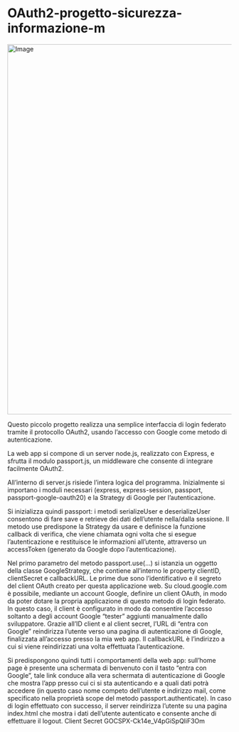 # OAuth2-progetto-sicurezza-informazione-m

<img width="1151" height="830" alt="Image" src="https://github.com/user-attachments/assets/483c02cc-7a14-452a-9d61-20ad993ce0c8" />

Questo piccolo progetto realizza una semplice interfaccia di login federato tramite il protocollo OAuth2, usando l’accesso con Google come metodo di autenticazione.

La web app si compone di un server node.js, realizzato con Express, e sfrutta il modulo passport.js, un middleware che consente di integrare facilmente OAuth2.

All’interno di server.js risiede l’intera logica del programma. Inizialmente si importano i moduli necessari (express, express-session, passport, passport-google-oauth20) e la Strategy di Google per l’autenticazione.

Si inizializza quindi passport: i metodi serializeUser e deserializeUser consentono di fare save e retrieve dei dati dell’utente nella/dalla sessione. Il metodo use predispone la Strategy da usare e definisce la funzione callback di verifica, che viene chiamata ogni volta che si esegue l’autenticazione e restituisce le informazioni all’utente, attraverso un accessToken (generato da Google dopo l’autenticazione).

Nel primo parametro del metodo passport.use(...) si istanzia un oggetto della classe GoogleStrategy, che contiene all’interno le property clientID, clientSecret e callbackURL. Le prime due sono l’identificativo e il segreto del client OAuth creato per questa applicazione web. 
Su cloud.google.com è possibile, mediante un account Google, definire un client OAuth, in modo da poter dotare la propria applicazione di questo metodo di login federato. In questo caso, il client è configurato in modo da consentire l’accesso soltanto a degli account Google “tester” aggiunti manualmente dallo sviluppatore. Grazie all’ID client e al client secret, l’URL di “entra con Google” reindirizza l’utente verso una pagina di autenticazione di Google, finalizzata all’accesso presso la mia web app. Il callbackURL è l’indirizzo a cui si viene reindirizzati una volta effettuata l’autenticazione.

Si predispongono quindi tutti i comportamenti della web app: sull’home page è presente una schermata di benvenuto con il tasto “entra con Google”, tale link conduce alla vera schermata di autenticazione di Google che mostra l’app presso cui ci si sta autenticando e a quali dati potrà accedere (in questo caso nome competo dell’utente e indirizzo mail, come specificato nella proprietà scope del metodo passport.authenticate). In caso di login effettuato con successo, il server reindirizza l’utente su una pagina index.html che mostra i dati dell’utente autenticato e consente anche di effettuare il logout.
Client Secret GOCSPX-Ck14e_V4pGiSpQliF3Om
